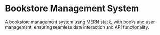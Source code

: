# Bookstore Management System

A bookstore management system using MERN stack, with books and user management, ensuring seamless data interaction and API functionality.
